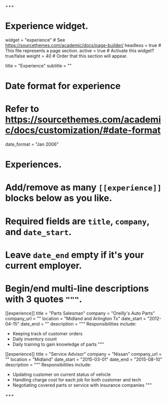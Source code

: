 +++
# Experience widget.
widget = "experience"  # See https://sourcethemes.com/academic/docs/page-builder/
headless = true  # This file represents a page section.
active = true  # Activate this widget? true/false
weight = 40  # Order that this section will appear.

title = "Experience"
subtitle = ""

# Date format for experience
#   Refer to https://sourcethemes.com/academic/docs/customization/#date-format
date_format = "Jan 2006"

# Experiences.
#   Add/remove as many `[[experience]]` blocks below as you like.
#   Required fields are `title`, `company`, and `date_start`.
#   Leave `date_end` empty if it's your current employer.
#   Begin/end multi-line descriptions with 3 quotes `"""`.
[[experience]]
  title = "Parts Salesman"
  company = "Oreilly's Auto Parts"
  company_url = ""
  location = "Midland and Arlington Tx"
  date_start = "2012-04-15"
  date_end = ""
  description = """
  Responsibilities include:
  
  * Keeping track of customer orders
  * Daily inventory count
  * Daily training to gain knowledge of parts
  """

[[experience]]
  title = "Service Advisor"
  company = "Nissan"
  company_url = ""
  location = "Midland"
  date_start = "2015-03-01"
  date_end = "2015-08-10"
  description = """
  Responsibilities include:

  * Updating customer on current status of vehicle
  * Handling charge cost for each job for both customer and tech
  * Negotiating covered parts or service with insurance companies
  """

+++
